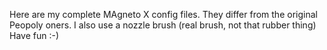 Here are my complete MAgneto X config files. They differ from the original Peopoly oners.
I also use a nozzle brush (real brush, not that rubber thing)
Have fun :-)
